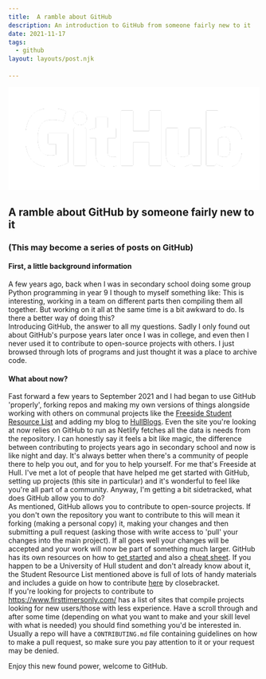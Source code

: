 ```yaml
---
title:  A ramble about GitHub
description: An introduction to GitHub from someone fairly new to it
date: 2021-11-17
tags:
  - github
layout: layouts/post.njk

---
```

![GitHub Logo](/img/GitHub_Logo_White.png "GitHubLogo")

## A ramble about GitHub by someone fairly new to it
### (This may become a series of posts on GitHub)
#### First, a little background information

A few years ago, back when I was in secondary school doing some group Python programming in year 9 I though to myself something like: This is interesting, working in a team on different parts then compiling them all together. But working on it all at the same time is a bit awkward to do. Is there a better way of doing this?   
Introducing GitHub, the answer to all my questions. Sadly I only found out about GitHub's purpose years later once I was in college, and even then I never used it to contribute to open-source projects with others. I just browsed through lots of programs and just thought it was a place to archive code.   
#### What about now?
Fast forward a few years to September 2021 and I had began to use GitHub 'properly', forking repos and making my own versions of things alongside working with others on communal projects like the [Freeside Student Resource List](https://github.com/FreesideHull/StudentResources) and adding my blog to [HullBlogs](https://hullblogs.com/). Even the site you're looking at now relies on GitHub to run as Netlify fetches all the data is needs from the repository. I can honestly say it feels a bit like magic, the difference between contributing to projects years ago in secondary school and now is like night and day. It's always better when there's a community of people there to help you out, and for you to help yourself. For me that's Freeside at Hull. I've met a lot of people that have helped me get started with GitHub, setting up projects (this site in particular) and it's wonderful to feel like you're all part of a community. Anyway, I'm getting a bit sidetracked, what does GitHub allow you to do?  
As mentioned, GitHub allows you to contribute to open-source projects. If you don't own the repository you want to contribute to this will mean it forking (making a personal copy) it, making your changes and then submitting a pull request (asking those with write access to 'pull' your changes into the main project).  If all goes well your changes will be accepted and your work will now be part of something much larger. GitHub has its own resources on how to [get started](https://docs.github.com/en/get-started/quickstart) and also a [cheat sheet](https://training.github.com/downloads/github-git-cheat-sheet/).
If you happen to be a University of Hull student and don't already know about it, the Student Resource List mentioned above is full of lots of handy materials and includes a guide on how to contribute [here](https://love.edwardcharl.es/contributing-to-the-freeside-srl/) by closebracket.  
If you're looking for projects to contribute to <https://www.firsttimersonly.com/> has a list of sites that compile projects looking for new users/those with less experience. Have a scroll through and after some time (depending on what you want to make and your skill level with what is needed) you should find something you'd be interested in. Usually a repo will have a `CONTRIBUTING.md` file containing guidelines on how to make a pull request, so make sure you pay attention to it or your request may be denied.

Enjoy this new found power, welcome to GitHub.
